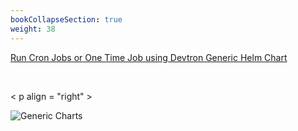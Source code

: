 ```yaml
---
bookCollapseSection: true
weight: 38
---
```


[Run Cron Jobs or One Time Job using Devtron Generic Helm Chart]()

<br />

< p align = "right" >

![Generic Charts](../dev_chart.jpg "Deploying Chart")

</p>

<br />